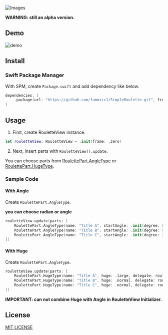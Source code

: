 ![Images](https://github.com/fummicc1/SimpleRoulette/blob/master/Assets/SimpleRoulette.png)

**WARNING: still an alpha version.**

## Demo

![demo](https://github.com/fummicc1/SimpleRoulette/blob/master/Assets/demo.gif)

## Install

### Swift Package Manager
With SPM, create `Package.swift` and add dependency like below.
```swift
dependencies: [
    .package(url: "https://github.com/fummicc1/SimpleRoulette.git", from: "0.0.1")
]
```

## Usage

1. First, create RouletteView instance.

```swift
let rouletteView: RouletteView = .init(frame: .zero)
```

2. Next, insert parts with `RouletteView().update`.

You can choose parts from [RoulettePart.AngleType](https://github.com/fummicc1/SimpleRoulette/blob/master/SimpleRoulette/RoulettePart.swift) or [RoulettePart.HugeType](https://github.com/fummicc1/SimpleRoulette/blob/master/SimpleRoulette/RoulettePart.swift).

### Sample Code

#### With Angle
Create `RoulettePart.AngleType`.

**you can choose radian or angle**


```swift
rouletteView.update(parts: [
    RoulettePart.AngleType(name: "Title A", startAngle: .init(degree: 0), endAngle: .init(degree: 90), index: 0),
    RoulettePart.AngleType(name: "Title B", startAngle: .init(degree: 90), endAngle: .init(degree: 200), index: 1),
    RoulettePart.AngleType(name: "Title C", startAngle: .init(degree: 200), endAngle: .init(degree: 360), index: 2)
])
```

#### With Huge

Create `RoulettePart.AngleType`.

```swift
rouletteView.update(parts: [
    RoulettePart.HugeType(name: "Title A", huge: .large, delegate: rouletteView, index: 0),
    RoulettePart.HugeType(name: "Title B", huge: .normal, delegate: rouletteView, index: 1),
    RoulettePart.HugeType(name: "Title C", huge: .normal, delegate: rouletteView, index: 2),
])
```

**IMPORTANT: can not combine Huge with Angle in RouletteView Initializer.**


## License
[MIT LICENSE](https://github.com/fummicc1/SimpleRoulette/blob/master/LICENSE)